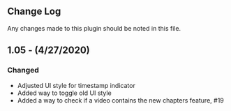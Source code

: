 ## Change Log
Any changes made to this plugin should be noted in this file.

## 1.05 - (4/27/2020)

### Changed
* Adjusted UI style for timestamp indicator
* Added way to toggle old UI style
* Added a way to check if a video contains the new chapters feature, #19
